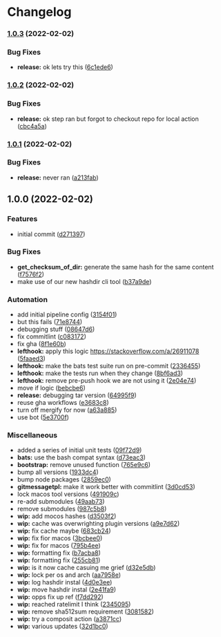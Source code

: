 # Changelog

### [1.0.3](https://github.com/brad-jones/asdf-bootstrap/compare/v1.0.2...v1.0.3) (2022-02-02)


### Bug Fixes

* **release:** ok lets try this ([6c1ede6](https://github.com/brad-jones/asdf-bootstrap/commit/6c1ede65e89a7b226e6791b3f75b43853a43985d))

### [1.0.2](https://github.com/brad-jones/asdf-bootstrap/compare/v1.0.1...v1.0.2) (2022-02-02)


### Bug Fixes

* **release:** ok step ran but forgot to checkout repo for local action ([cbc4a5a](https://github.com/brad-jones/asdf-bootstrap/commit/cbc4a5a8ee2d2444765abcebb6f1cccec5a795ca))

### [1.0.1](https://github.com/brad-jones/asdf-bootstrap/compare/v1.0.0...v1.0.1) (2022-02-02)


### Bug Fixes

* **release:** never ran ([a213fab](https://github.com/brad-jones/asdf-bootstrap/commit/a213fab9666ff4fefa68fa5552d8134207ee665e))

## 1.0.0 (2022-02-02)


### Features

* initial commit ([d271397](https://github.com/brad-jones/asdf-bootstrap/commit/d2713975d1d3a97e86cac51d2789b383b7c76972))


### Bug Fixes

* **get_checksum_of_dir:** generate the same hash for the same content ([f7576f2](https://github.com/brad-jones/asdf-bootstrap/commit/f7576f20b44a36a87a96c2f00db92e24b8ea98f7))
* make use of our new hashdir cli tool ([b37a9de](https://github.com/brad-jones/asdf-bootstrap/commit/b37a9dedfe1865f74d67a769fb9a0afd2a130f71))


### Automation

* add initial pipeline config ([3154f01](https://github.com/brad-jones/asdf-bootstrap/commit/3154f01b13e7db7cc3e05f8cd181bd9ec35ab895))
* but this fails ([71e8744](https://github.com/brad-jones/asdf-bootstrap/commit/71e874433ee9d4644fdad1677bda3499756608b1))
* debugging stuff ([08647d6](https://github.com/brad-jones/asdf-bootstrap/commit/08647d6b2db90a35b924dfe1fa6e90cde83d7be9))
* fix commitlint ([c083172](https://github.com/brad-jones/asdf-bootstrap/commit/c083172eec075fbf94855f798aba756239c2c261))
* fix gha ([8f1e60b](https://github.com/brad-jones/asdf-bootstrap/commit/8f1e60b2a251c130d2d64e5c2f6ef73780b1c980))
* **lefthook:** apply this logic https://stackoverflow.com/a/26911078 ([5faaed3](https://github.com/brad-jones/asdf-bootstrap/commit/5faaed3571fae051ac5312401cb0d382fc0399d2))
* **lefthook:** make the bats test suite run on pre-commit ([2336455](https://github.com/brad-jones/asdf-bootstrap/commit/2336455e284375a00cd11c5cc0101cc7aa783e1d))
* **lefthook:** make the tests run when they change ([8bf6ad3](https://github.com/brad-jones/asdf-bootstrap/commit/8bf6ad37a7b7db87a36177bf18a23d049fe517d4))
* **lefthook:** remove pre-push hook we are not using it ([2e04e74](https://github.com/brad-jones/asdf-bootstrap/commit/2e04e747f384e2eeba0160cfee1e08433976b7be))
* move if logic ([bebcbe6](https://github.com/brad-jones/asdf-bootstrap/commit/bebcbe6ed13154cf0c717c214b1848d2b1945bc4))
* **release:** debugging tar version ([64995f9](https://github.com/brad-jones/asdf-bootstrap/commit/64995f91af3dc7ab1db60a707c56d7615a2d7805))
* reuse gha workflows ([e3683c8](https://github.com/brad-jones/asdf-bootstrap/commit/e3683c858faa7a798fc7dd97f666eecc11317aa6))
* turn off mergify for now ([a63a885](https://github.com/brad-jones/asdf-bootstrap/commit/a63a885838c1926a1aca37e6a447164edc8b5d44))
* use bot ([5e3700f](https://github.com/brad-jones/asdf-bootstrap/commit/5e3700fae94080e33dd43fdd1e51af7a53222853))


### Miscellaneous

* added a series of initial unit tests ([09f72d9](https://github.com/brad-jones/asdf-bootstrap/commit/09f72d96be5a6b9a5328177be1643533d760f844))
* **bats:** use the bash compat syntax ([d73eac3](https://github.com/brad-jones/asdf-bootstrap/commit/d73eac37f23543ea0be7b7853ae796e809e7de6f))
* **bootstrap:** remove unused function ([765e9c6](https://github.com/brad-jones/asdf-bootstrap/commit/765e9c6c161fe44846030686ca4772341b4a93d8))
* bump all versions ([1933dc4](https://github.com/brad-jones/asdf-bootstrap/commit/1933dc4f9cceaace9a3bb46930dc04f4cbe62b52))
* bump node packages ([2859ec0](https://github.com/brad-jones/asdf-bootstrap/commit/2859ec0757df296979bf6a8bdbf9a04f0c43a3be))
* **gitmessagetpl:** make it work better with commitlint ([3d0cd53](https://github.com/brad-jones/asdf-bootstrap/commit/3d0cd532c1212ecff7211cb5adfeba7f8cb854ba))
* lock macos tool versions ([491909c](https://github.com/brad-jones/asdf-bootstrap/commit/491909c3aabcfe49650e1ffd8d93a9af19279918))
* re-add submodules ([49aab73](https://github.com/brad-jones/asdf-bootstrap/commit/49aab735c4439b2356b5badb3d835157f85a9d1e))
* remove submodules ([987c5b8](https://github.com/brad-jones/asdf-bootstrap/commit/987c5b8ff462a9ff0b299692eaa81b7395caa279))
* **wip:** add mocos hashes ([d3503f2](https://github.com/brad-jones/asdf-bootstrap/commit/d3503f22ef9a2f5b376a7b26bbc23f2d3dad877c))
* **wip:** cache was overwrighting plugin versions ([a9e7d62](https://github.com/brad-jones/asdf-bootstrap/commit/a9e7d62fd0d84a2d1a575a630443a24e807c75ba))
* **wip:** fix cache maybe ([683cb24](https://github.com/brad-jones/asdf-bootstrap/commit/683cb24fd6e72d6e863ebd0c8791d906aa16f5a0))
* **wip:** fix fior macos ([3bcbee0](https://github.com/brad-jones/asdf-bootstrap/commit/3bcbee03a7769bd32855a9cdc120bb5fb2ec570f))
* **wip:** fix for macos ([795b4ee](https://github.com/brad-jones/asdf-bootstrap/commit/795b4ee430e54343b6950799377c784d8c08d947))
* **wip:** formatting fix ([b7acba8](https://github.com/brad-jones/asdf-bootstrap/commit/b7acba87686248591778f081087d3a94101dc4d5))
* **wip:** formatting fix ([255cb81](https://github.com/brad-jones/asdf-bootstrap/commit/255cb81c40f2de8b8476f662a810a7f3ee49af34))
* **wip:** is it now cache casuing me grief ([d32e5db](https://github.com/brad-jones/asdf-bootstrap/commit/d32e5dbfda3fe98f63dec2108b538f5eabbace5c))
* **wip:** lock per os and arch ([aa7958e](https://github.com/brad-jones/asdf-bootstrap/commit/aa7958e7bc000080496aab9fa82f2e35eb7148e6))
* **wip:** log hashdir instal ([4d0e3ee](https://github.com/brad-jones/asdf-bootstrap/commit/4d0e3eed2e49110e520d82ac71bc13377a2b6941))
* **wip:** move hashdir instal ([2e41fa9](https://github.com/brad-jones/asdf-bootstrap/commit/2e41fa912c4637102c4c9a0fa1609a9951d53054))
* **wip:** opps fix up ref ([f7dd292](https://github.com/brad-jones/asdf-bootstrap/commit/f7dd292af796068177a17f7b43e128360a171bbb))
* **wip:** reached ratelimit I think ([2345095](https://github.com/brad-jones/asdf-bootstrap/commit/23450956cb1b4bc941fd11423dbf4966e43d7da4))
* **wip:** remove sha512sum requirement ([3081582](https://github.com/brad-jones/asdf-bootstrap/commit/3081582d3a8f37d36c85bf6caca1c261c8c37b19))
* **wip:** try a composit action ([a3871cc](https://github.com/brad-jones/asdf-bootstrap/commit/a3871ccb034316c74a1e254d63bcc355786585f1))
* **wip:** various updates ([32d1bc0](https://github.com/brad-jones/asdf-bootstrap/commit/32d1bc0583f946eeca5e8faf56964e1271035eeb))
